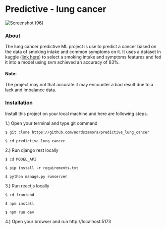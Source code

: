 # Predictive - lung cancer
![Screenshot (96)](https://github.com/nordszamora/predictive_lung_cancer/assets/100557534/29dfed55-6d9e-4147-8b73-6388e70375f6)
### About
The lung cancer predictive ML project is use to predict a cancer based on the data of smoking intake and common symptoms on it. It uses a dataset in kaggle ([link here](https://www.kaggle.com/datasets/mysarahmadbhat/lung-cancer)) to select a smoking intake and symptoms features and fed it into a model using svm achieved an accuracy of 83%.

#### Note:
The project may not that accurate it may encounter a bad result due to a lack and imbalance data.

### Installation
Install this project on your local machine and here are following steps.

1.) Open your terminal and type git command
```
$ git clone https://github.com/nordszamora/predictive_lung_cancer

$ cd predictive_lung_cancer
```
2.) Run django rest locally
```
$ cd MODEL_API

$ pip install -r requirements.txt

$ python manage.py runserver
```
3.) Run reactjs locally
```
$ cd frontend

$ npm install

$ npm run dev
```
4.) Open your browser and run http://localhost:5173
